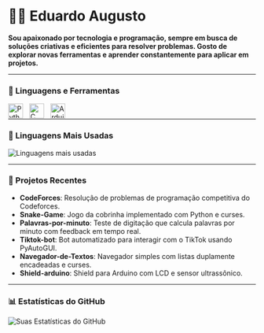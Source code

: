 # 🏄‍♂️ Eduardo Augusto

**Sou apaixonado por tecnologia e programação, sempre em busca de soluções criativas e eficientes para resolver problemas. Gosto de explorar novas ferramentas e aprender constantemente para aplicar em projetos.**

---

### 🧰 Linguagens e Ferramentas

<img align="left" alt="Python" width="30px" style="padding-right:10px;" src="https://cdn.jsdelivr.net/gh/devicons/devicon/icons/python/python-plain.svg" />
<img align="left" alt="C" width="30px" style="padding-right:10px;" src="https://cdn.jsdelivr.net/gh/devicons/devicon/icons/c/c-original.svg" />
<img align="left" alt="Arduino" width="30px" style="padding-right:10px;" src="https://cdn.jsdelivr.net/gh/devicons/devicon/icons/arduino/arduino-original.svg" />
<br />

---

### 🚀 Linguagens Mais Usadas

![Linguagens mais usadas](https://github-readme-stats.vercel.app/api/top-langs/?username=edu92337&layout=compact&theme=gruvbox)

---

### 💼 Projetos Recentes

- **CodeForces**: Resolução de problemas de programação competitiva do Codeforces.
- **Snake-Game**: Jogo da cobrinha implementado com Python e curses.
- **Palavras-por-minuto**: Teste de digitação que calcula palavras por minuto com feedback em tempo real.
- **Tiktok-bot**: Bot automatizado para interagir com o TikTok usando PyAutoGUI.
- **Navegador-de-Textos**: Navegador simples com listas duplamente encadeadas e curses.
- **Shield-arduino**: Shield para Arduino com LCD e sensor ultrassônico.

---

### 📊 Estatísticas do GitHub

![Suas Estatísticas do GitHub](https://github-readme-stats.vercel.app/api?username=edu92337&show_icons=true&theme=gruvbox)
